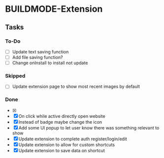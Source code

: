 # BUILDMODE-Extension

## Tasks

### To-Do

- [ ] Update text saving function
- [ ] Add file saving function?
- [ ] Change onInstall to install not update

### Skipped

- [ ] Update extension page to show most recent images by default

### Done

- [x]
- [x] On click while active directly open website
- [x] Instead of badge maybe change the icon
- [x] Add some UI popup to let user know there was something relevant to show
- [x] Update extension to complete auth register/login/edit
- [x] Update extension to allow for custom shortcuts
- [x] Update extension to save data on shortcut
